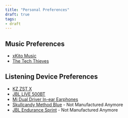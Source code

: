 ```yaml
---
title: "Personal Preferences"
draft: true
tags:
- draft
---
```


## Music Preferences
- [xKito Music](https://music.youtube.com/channel/UCMOgdURr7d8pOVlc-alkfRg)
- [The Tech Thieves](https://music.youtube.com/channel/UCvo96FtGdwz56FjQ6Vy62ig)

## Listening Device Preferences
- [KZ ZST X](https://kz-audio.com/kz-zst-x.html)
- [JBL LIVE 500BT](https://in.jbl.com/JBL+LIVE500BT.html)
- [Mi Dual Driver In-ear Earphones](https://www.mi.com/in/mi-dual-driver-earphones/)
- [Skullcandy Method Blue](https://www.flipkart.com/skullcandy-method-bluetooth-headset-mic/p/itm62975f2b697bc) - Not Manufactured Anymore
- [JBL Endurance Sprint](https://www.flipkart.com/jbl-endurance-sprint-bluetooth-headset/p/itm6402c48603e86) - Not Manufactured Anymore